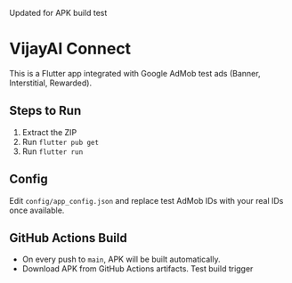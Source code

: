 Updated for APK build test
# VijayAI Connect

This is a Flutter app integrated with Google AdMob test ads (Banner, Interstitial, Rewarded).

## Steps to Run

1. Extract the ZIP
2. Run `flutter pub get`
3. Run `flutter run`

## Config

Edit `config/app_config.json` and replace test AdMob IDs with your real IDs once available.

## GitHub Actions Build

- On every push to `main`, APK will be built automatically.
- Download APK from GitHub Actions artifacts.
Test build trigger
